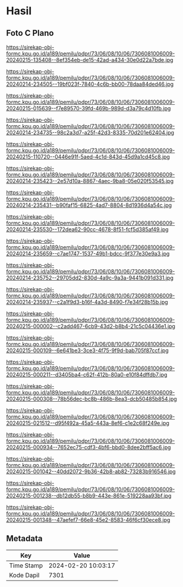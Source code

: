 # Hasil

## Foto C Plano

https://sirekap-obj-formc.kpu.go.id/a189/pemilu/pdpr/73/06/08/10/06/7306081006009-20240215-135408--8ef354eb-de15-42ad-a434-30e0d22a7bde.jpg

https://sirekap-obj-formc.kpu.go.id/a189/pemilu/pdpr/73/06/08/10/06/7306081006009-20240214-234505--19bf023f-7840-4c6b-bb00-78daa84ded46.jpg

https://sirekap-obj-formc.kpu.go.id/a189/pemilu/pdpr/73/06/08/10/06/7306081006009-20240215-015639--f7e89570-39fd-469b-989d-d3a79c4d10fb.jpg

https://sirekap-obj-formc.kpu.go.id/a189/pemilu/pdpr/73/06/08/10/06/7306081006009-20240214-234735--98c2a3d7-a25f-42d3-8335-70d201e62404.jpg

https://sirekap-obj-formc.kpu.go.id/a189/pemilu/pdpr/73/06/08/10/06/7306081006009-20240215-110720--0446e91f-5aed-4c1d-843d-45d9a1cd45c8.jpg

https://sirekap-obj-formc.kpu.go.id/a189/pemilu/pdpr/73/06/08/10/06/7306081006009-20240214-235423--2e57d10a-8867-4aec-9ba8-05e020f53545.jpg

https://sirekap-obj-formc.kpu.go.id/a189/pemilu/pdpr/73/06/08/10/06/7306081006009-20240214-235431--b90faf15-6825-4ad7-8804-8d1936d4a54c.jpg

https://sirekap-obj-formc.kpu.go.id/a189/pemilu/pdpr/73/06/08/10/06/7306081006009-20240214-235530--172dea62-90cc-4678-8f51-fcf5d385af49.jpg

https://sirekap-obj-formc.kpu.go.id/a189/pemilu/pdpr/73/06/08/10/06/7306081006009-20240214-235659--c7ae1747-1537-49b1-bdcc-9f377e30e9a3.jpg

https://sirekap-obj-formc.kpu.go.id/a189/pemilu/pdpr/73/06/08/10/06/7306081006009-20240214-235752--29705dd2-830d-4a9c-9a3a-9441b091d331.jpg

https://sirekap-obj-formc.kpu.go.id/a189/pemilu/pdpr/73/06/08/10/06/7306081006009-20240214-235937--c2a1f9d3-b16f-4a3d-8490-f7e34f28b15b.jpg

https://sirekap-obj-formc.kpu.go.id/a189/pemilu/pdpr/73/06/08/10/06/7306081006009-20240215-000002--c2add467-6cb9-43d2-b8b4-21c5c04436e1.jpg

https://sirekap-obj-formc.kpu.go.id/a189/pemilu/pdpr/73/06/08/10/06/7306081006009-20240215-000109--6e641be3-3ce3-4f75-9f9d-bab705f87ccf.jpg

https://sirekap-obj-formc.kpu.go.id/a189/pemilu/pdpr/73/06/08/10/06/7306081006009-20240215-000211--d3405ba4-c62f-412b-80a0-e10f84dffdb7.jpg

https://sirekap-obj-formc.kpu.go.id/a189/pemilu/pdpr/73/06/08/10/06/7306081006009-20240215-000308--78b56dec-bc8b-486b-8ea3-dcb50485b854.jpg

https://sirekap-obj-formc.kpu.go.id/a189/pemilu/pdpr/73/06/08/10/06/7306081006009-20240215-021512--d95f492a-45a5-443a-8ef6-c1e2c68f249e.jpg

https://sirekap-obj-formc.kpu.go.id/a189/pemilu/pdpr/73/06/08/10/06/7306081006009-20240215-000934--7652ec75-cdf3-4bf6-bbd0-8dee2bff5ac6.jpg

https://sirekap-obj-formc.kpu.go.id/a189/pemilu/pdpr/73/06/08/10/06/7306081006009-20240215-001042--40dd2072-9b36-42b8-ab82-73283b916546.jpg

https://sirekap-obj-formc.kpu.go.id/a189/pemilu/pdpr/73/06/08/10/06/7306081006009-20240215-001238--db12db55-b8b9-443e-861e-519228aa93bf.jpg

https://sirekap-obj-formc.kpu.go.id/a189/pemilu/pdpr/73/06/08/10/06/7306081006009-20240215-001348--47aefef7-66e8-45e2-8583-46f6cf30ece8.jpg


## Metadata

| Key        | Value               |
| ---------- | ------------------- |
| Time Stamp | 2024-02-20 10:03:17 |
| Kode Dapil | 7301                |



